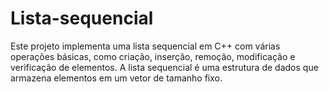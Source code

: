 # Lista-sequencial
Este projeto implementa uma lista sequencial em C++ com várias operações básicas, como criação, inserção, remoção, modificação e verificação de elementos. A lista sequencial é uma estrutura de dados que armazena elementos em um vetor de tamanho fixo.
